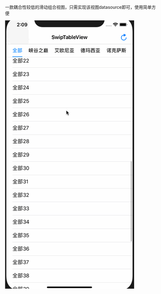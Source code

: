 一款耦合性较低的滑动组合视图，只需实现该视图datasource即可，使用简单方便

![Flipboard playing multiple GIFs](https://github.com/zmXie/SwipTableView/raw/master/SwipTableView/SwipTableView.gif)


